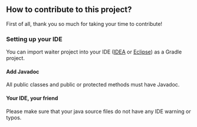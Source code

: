 ## How to contribute to this project?
First of all, thank you so much for taking your time to contribute!

### Setting up your IDE
You can import waiter project into your IDE ([IDEA](https://www.jetbrains.com/idea/) or [Eclipse](https://www.eclipse.org/)) as a Gradle project.

#### Add Javadoc
All public classes and public or protected methods must have Javadoc.

#### Your IDE, your friend
Please make sure that your java source files do not have any IDE warning or typos.

